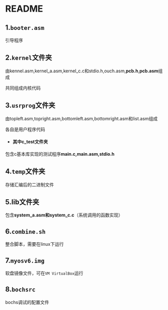 # README

## 1.`booter.asm`

引导程序

## 2.`kernel`文件夹

由kennel.asm,kernel_a.asm,kernel_c.c和stdio.h,ouch.asm,**pcb.h**,**pcb.asm**组成

共同组成内核代码

## 3.`usrprog`文件夹

由topleft.asm,topright.asm,bottomleft.asm,bottomright.asm和list.asm组成

各自是用户程序代码

- #### 其中c_test文件夹

包含c基本库实现的测试程序**main.c,main.asm,stdio.h**

## 4.`temp`文件夹

存储汇编后的二进制文件

## 5.lib文件夹

包含**system_a.asm和system_c.c**（系统调用的函数实现）

## 6.`combine.sh`

整合脚本，需要在linux下运行

## 7.`myosv6.img`

软盘镜像文件，可在`VM VirtualBox`运行

## 8.`bochsrc`

bochs调试的配置文件